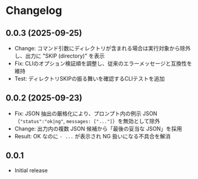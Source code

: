 # Changelog

## 0.0.3 (2025-09-25)

- Change: コマンド引数にディレクトリが含まれる場合は実行対象から除外し、出力に "SKIP (directory)" を表示
- Fix: CLIのオプション検証順を調整し、従来のエラーメッセージと互換性を維持
- Test: ディレクトリSKIPの振る舞いを確認するCLIテストを追加

## 0.0.2 (2025-09-23)

- Fix: JSON 抽出の厳格化により、プロンプト内の例示 JSON（`"status":"ok|ng"`, `messages: ["..."]`）を無効として除外
- Change: 出力内の複数 JSON 候補から「最後の妥当な JSON」を採用
- Result: OK なのに `- ...` が表示され NG 扱いになる不具合を解消

## 0.0.1

- Initial release
